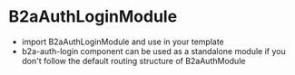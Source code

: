 # B2aAuthLoginModule

-   import B2aAuthLoginModule and use <b2a-auth-login> in your template
-   b2a-auth-login component can be used as a standalone module if you don't follow the default routing structure of B2aAuthModule
